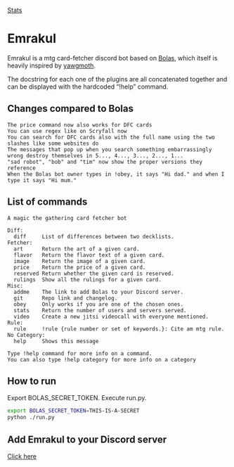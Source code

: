 <a href="https://discord.com/api/oauth2/authorize?client_id=850633920012877874&permissions=0&scope=bot" target="_blank">Stats</a>

# Emrakul

Emrakul is a mtg card-fetcher discord bot based on <a href="https://github.com/theneosloth/Bolas" target="_blank">Bolas</a>, which itself is heavily inspired by <a href="https://github.com/Lerker3/yawgmoth" target="_blank">yawgmoth</a>.

The docstring for each one of the plugins are all concatenated together and can be displayed with the hardcoded “!help” command.

## Changes compared to Bolas
```
The price command now also works for DFC cards
You can use regex like on Scryfall now
You can search for DFC cards also with the full name using the two slashes like some websites do
The messages that pop up when you search something embarrassingly wrong destroy themselves in 5..., 4..., 3..., 2..., 1...
"sad robot", "bob" and "tim" now show the proper versions they reference
When the Bolas bot owner types in !obey, it says "Hi dad." and when I type it says "Hi mum."
```

## List of commands

``` 
A magic the gathering card fetcher bot

Diff:
  diff     List of differences between two decklists.
Fetcher:
  art      Return the art of a given card.
  flavor   Return the flavor text of a given card.
  image    Return the image of a given card.
  price    Return the price of a given card.
  reserved Return whether the given card is reserved.
  rulings  Show all the rulings for a given card.
Misc:
  addme    The link to add Bolas to your Discord server.
  git      Repo link and changelog.
  obey     Only works if you are one of the chosen ones.
  stats    Return the number of users and servers served.
  video    Create a new jitsi videocall with everyone mentioned.
Rule:
  rule     !rule {rule number or set of keywords.}: Cite am mtg rule.
​No Category:
  help     Shows this message

Type !help command for more info on a command.
You can also type !help category for more info on a category
```

## How to run

Export BOLAS_SECRET_TOKEN. Execute run.py.

```sh
export BOLAS_SECRET_TOKEN=THIS-IS-A-SECRET
python ./run.py

```

## Add Emrakul to your Discord server

<a href="https://discord.com/api/oauth2/authorize?client_id=850633920012877874&permissions=0&scope=bot" target="_blank">Click here</a>
